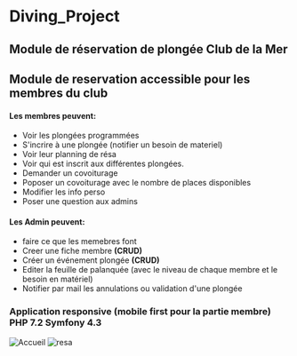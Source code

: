 # Diving_Project
## Module de réservation de plongée Club de la Mer

## Module de reservation accessible pour les membres du club
#### Les membres peuvent:
- Voir les plongées programmées
- S'incrire à une plongée (notifier un besoin de materiel)
- Voir leur planning de résa
- Voir qui est inscrit aux différentes plongées.
- Demander un covoiturage
- Poposer un covoiturage avec le nombre de places disponibles
- Modifier les info perso
- Poser une question aux admins

#### Les Admin peuvent:
- faire ce que les memebres font
- Creer une fiche membre **(CRUD)**
- Créer un événement plongée **(CRUD)**
- Editer la feuille de palanquée (avec le niveau de chaque membre et le besoin en matériel)
- Notifier par mail les annulations ou validation d'une plongée


### Application responsive (mobile first pour la partie membre) **PHP 7.2 Symfony 4.3**
![Accueil](https://user-images.githubusercontent.com/51120114/75253434-d2d8c800-57de-11ea-8c8b-2e15aa785bc5.png)
![resa](https://user-images.githubusercontent.com/51120114/75253465-dc623000-57de-11ea-8238-b789ee413ab7.png)
